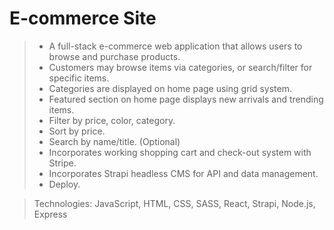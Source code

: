 # E-commerce Site

>- A full-stack e-commerce web application that allows users to browse and purchase products.
>- Customers may browse items via categories, or search/filter for specific items.
>- Categories are displayed on home page using grid system.
>- Featured section on home page displays new arrivals and trending items.
>- Filter by price, color, category.
>- Sort by price.
>- Search by name/title. (Optional)
>- Incorporates working shopping cart and check-out system with Stripe.
>- Incorporates Strapi headless CMS for API and data management.
>- Deploy.

> Technologies:  JavaScript, HTML, CSS, SASS, React, Strapi, Node.js, Express
